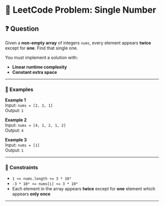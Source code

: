 # 🧩 LeetCode Problem: Single Number

## ❓ Question

Given a **non-empty array** of integers `nums`, every element appears **twice** except for **one**. Find that single one.

You must implement a solution with:
- **Linear runtime complexity**
- **Constant extra space**

---

### 🧪 Examples

**Example 1**  
Input: `nums = [2, 2, 1]`  
Output: `1`

**Example 2**  
Input: `nums = [4, 1, 2, 1, 2]`  
Output: `4`

**Example 3**  
Input: `nums = [1]`  
Output: `1`

---

### 📌 Constraints

- `1 <= nums.length <= 3 * 10⁴`
- `-3 * 10⁴ <= nums[i] <= 3 * 10⁴`
- Each element in the array appears **twice** except for **one** element which appears **only once**

---

